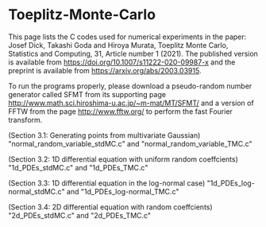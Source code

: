 # Toeplitz-Monte-Carlo

This page lists the C codes used for numerical experiments in the paper: Josef Dick, Takashi Goda and Hiroya Murata, Toeplitz Monte Carlo, Statistics and Computing, 31, Article number 1 (2021). The published version is available from https://doi.org/10.1007/s11222-020-09987-x and the preprint is available from https://arxiv.org/abs/2003.03915.

To run the programs properly, please download a pseudo-random number generator called SFMT from its supporting page http://www.math.sci.hiroshima-u.ac.jp/~m-mat/MT/SFMT/ and a version of FFTW from the page http://www.fftw.org/ to perform the fast Fourier transform.

(Section 3.1: Generating points from multivariate Gaussian) "normal_random_variable_stdMC.c" and "normal_random_variable_TMC.c"

(Section 3.2: 1D differential equation with uniform random coeffcients) "1d_PDEs_stdMC.c" and "1d_PDEs_TMC.c"

(Section 3.3: 1D differential equation in the log-normal case) "1d_PDEs_log-normal_stdMC.c" and "1d_PDEs_log-normal_TMC.c"

(Section 3.4: 2D differential equation with random coeffcients) "2d_PDEs_stdMC.c" and "2d_PDEs_TMC.c"
